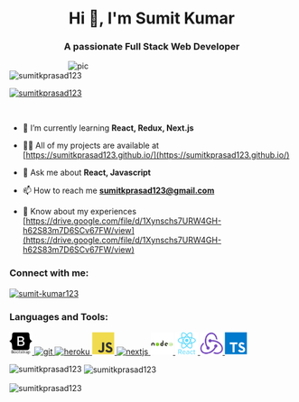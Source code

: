 
<h1 align="center">Hi 👋, I'm Sumit Kumar</h1>
<h3 align="center">A passionate Full Stack Web Developer</h3>

<img align="right" width="400" src="https://i.pinimg.com/originals/97/ae/28/97ae288bc10481a0152460e9a3c5faeb.gif](https://media.tenor.com/NOYF3f82b_gAAAAC/programmer.gif" alt="pic" />
<p align="left"> <img src="https://komarev.com/ghpvc/?username=sumitkprasad123&label=Profile%20views&color=0e75b6&style=flat" alt="sumitkprasad123" /> </p>

<p align="left"> <a href="https://github.com/ryo-ma/github-profile-trophy"><img src="https://github-profile-trophy.vercel.app/?username=sumitkprasad123" alt="sumitkprasad123" /></a> </p>

<p align="left"> <a href="https://twitter.com/" target="blank"><img src="https://img.shields.io/twitter/follow/?logo=twitter&style=for-the-badge" alt="" /></a> </p>

- 🌱 I’m currently learning **React, Redux, Next.js**

- 👨‍💻 All of my projects are available at [https://sumitkprasad123.github.io/](https://sumitkprasad123.github.io/)

- 💬 Ask me about **React, Javascript**

- 📫 How to reach me **sumitkprasad123@gmail.com**

- 📄 Know about my experiences [https://drive.google.com/file/d/1Xynschs7URW4GH-h62S83m7D6SCv67FW/view](https://drive.google.com/file/d/1Xynschs7URW4GH-h62S83m7D6SCv67FW/view)

<h3 align="left">Connect with me:</h3>
<p align="left">
<a href="https://linkedin.com/in/sumit-kumar123" target="blank"><img align="center" src="https://raw.githubusercontent.com/rahuldkjain/github-profile-readme-generator/master/src/images/icons/Social/linked-in-alt.svg" alt="sumit-kumar123" height="30" width="40" /></a>
</p>

<h3 align="left">Languages and Tools:</h3>
<p align="left"> <a href="https://getbootstrap.com" target="_blank" rel="noreferrer"> <img src="https://raw.githubusercontent.com/devicons/devicon/master/icons/bootstrap/bootstrap-plain-wordmark.svg" alt="bootstrap" width="40" height="40"/> </a> <a href="https://git-scm.com/" target="_blank" rel="noreferrer"> <img src="https://www.vectorlogo.zone/logos/git-scm/git-scm-icon.svg" alt="git" width="40" height="40"/> </a> <a href="https://heroku.com" target="_blank" rel="noreferrer"> <img src="https://www.vectorlogo.zone/logos/heroku/heroku-icon.svg" alt="heroku" width="40" height="40"/> </a> <a href="https://developer.mozilla.org/en-US/docs/Web/JavaScript" target="_blank" rel="noreferrer"> <img src="https://raw.githubusercontent.com/devicons/devicon/master/icons/javascript/javascript-original.svg" alt="javascript" width="40" height="40"/> </a> <a href="https://nextjs.org/" target="_blank" rel="noreferrer"> <img src="https://cdn.worldvectorlogo.com/logos/nextjs-2.svg" alt="nextjs" width="40" height="40"/> </a> <a href="https://nodejs.org" target="_blank" rel="noreferrer"> <img src="https://raw.githubusercontent.com/devicons/devicon/master/icons/nodejs/nodejs-original-wordmark.svg" alt="nodejs" width="40" height="40"/> </a> <a href="https://reactjs.org/" target="_blank" rel="noreferrer"> <img src="https://raw.githubusercontent.com/devicons/devicon/master/icons/react/react-original-wordmark.svg" alt="react" width="40" height="40"/> </a> <a href="https://redux.js.org" target="_blank" rel="noreferrer"> <img src="https://raw.githubusercontent.com/devicons/devicon/master/icons/redux/redux-original.svg" alt="redux" width="40" height="40"/> </a> <a href="https://www.typescriptlang.org/" target="_blank" rel="noreferrer"> <img src="https://raw.githubusercontent.com/devicons/devicon/master/icons/typescript/typescript-original.svg" alt="typescript" width="40" height="40"/> </a> </p>

<p><img align="left" src="https://github-readme-stats.vercel.app/api/top-langs?username=sumitkprasad123&show_icons=true&locale=en&layout=compact" alt="sumitkprasad123" /></p>

<p>&nbsp;<img align="center" src="https://github-readme-stats.vercel.app/api?username=sumitkprasad123&show_icons=true&locale=en" alt="sumitkprasad123" /></p>

<p><img align="center" src="https://github-readme-streak-stats.herokuapp.com/?user=sumitkprasad123&" alt="sumitkprasad123" /></p>
